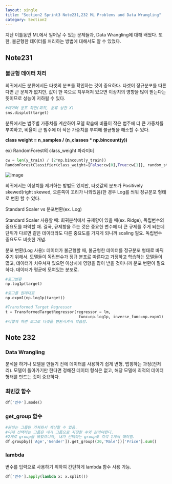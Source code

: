 ```yaml
---
layout: single
title: "Section2 Sprint3 Note231,232 ML Problems and Data Wrangling"
category: Section2
---
```


지난 이틀동안 ML에서 일어날 수 있는 문제들과, Data Wrangling에 대해 배웠다. 또한, 불균형한 데이터를 처리하는 방법에 대해서도 알 수 있었다.

## Note231
### 불균형 데이터 처리
회귀에서든 분류에서든 타겟의 분포를 확인하는 것이 중요하다. 타겟이 정규분포를 따른다면 큰 문제가 없지만, 값이 한 쪽으로 치우쳐져 있으면 이상치의 영향을 많이 받는다는 뜻이므로
성능이 저하될 수 있다.


```python
#데이터 분포 확인(회귀, 분류 상관 X)
sns.displot(target)

```

분류에서는 범주별 가중치를 계산하여 모델 학습에 비율이 작은 범주에 더 큰 가중치를 부여하고, 비율이 큰 범주에 더 작은 가중치를 부여해 불균형을 해소할 수 있다.

**class weight = n_samples / (n_classes * np.bincount(y))**

ex) RandomForest의 class_weight 파라미터

```python
cw = len(y_train) / (2*np.bincount(y_train))
RandomForestClassifier(class_weight={False:cw[0],True:cw[1]}, random_state=42)

```

![image](https://user-images.githubusercontent.com/97672187/157814245-d4cb18bd-5b46-4c63-abcf-86ce8a01c4d9.png)

회귀에서는 이상치를 제거하는 방법도 있지만, 타겟값의 분포가 Positively skewed(right skewed, 오른쪽이 꼬리가 나와있음)한 경우 Log를 씌워 정규분포 형태로 변환 할 수 있다.

Standard Scaler vs 분포변환(ex. Log)

Standard Scaler 사용할 때: 회귀분석에서 규제항이 있을 때(ex. Ridge), 독립변수의 중요도를 파악할 때.
결국, 규제항을 주는 것은 중요한 변수에 더 큰 규제를 주게 되는데 단위가 다르면 같은 데이터라도 다른 중요도를 가지게 되니까 scaling 필요. 독립변수 중요도도 비슷한 개념.

분포 변환(Log 사용): 데이터가 불균형할 때, 불균형한 데이터를 정규분포 형태로 바꿔주기 위해서. 모델들이 독립변수가 정규 분포르 따른다고 가정하고 학습하는 모델들이 많고, 데이터가 치우쳐져 있으면 이상치에 영향을 많이 받을 것이니까 분포 변환이 필요하다. 데이터가 평균에 모여있는 분포로.

```python
#로그변환
np.log1p(target)

#로그를 원래대로
np.expm1(np.log1p(target))

#Transformed Target Regressor
t = TransformedTargetRegressor(regressor = lm,
                                func=np.log1p, inverse_func=np.expm1)
#이렇게 하면 로그로 타겟을 변환시켜서 학습함.

```

## Note 232

### Data Wrangling
분석을 하거나 모델을 만들기 전에 데이터를 사용하기 쉽게 변형, 맵핑하는 과정(전처리). 모델이 돌아가기만 한다면 정해진 데이터 형식은 없고, 해당 모델에 최적의 데이터형태를 만드는 것이 중요하다.

### 최빈값 함수

```python
df['변수'].mode()
```

### get_group 함수

```python
#원하는 그룹만 가져와서 계산할 수 있음.
#이때 선택하는 그룹은 내가 그룹으로 지정한 수와 같아야한다.
#2개로 group을 묶었으니까, 내가 선택하는 group도 각각 1개씩 해야함.
df.groupby(['Age','Gender']).get_group((20,'Male'))['Price'].sum()

```

### lambda
변수를 입력으로 사용하기 위하여 간단하게 lambda 함수 사용 가능.

```python
df['변수'].apply(lambda x: x.split())

```



